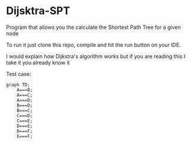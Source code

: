 # Dijsktra-SPT
Program that allows you the calculate the Shortest Path Tree for a given node

To run it just clone this repo, compile and hit the run button on your IDE.

I would explain how Dijkstra's algorithm works but if you are reading this I take it you already know it

Test case:

```mermaid
graph TD;
    A===B;
    A===C;
    A===D;
    B===D;
    B===C;
    C===D;
    C===E;
    D===E;
    D===F;
    E===F;
```
